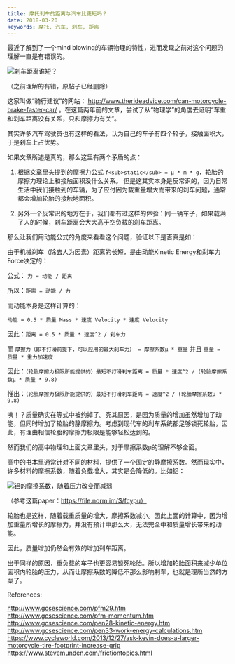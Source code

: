 ```yaml
---
title: 摩托刹车的距离与汽车比更短吗？
date: 2018-03-20
keywords: 摩托, 汽车, 刹车, 距离
---
```


最近了解到了一个mind blowing的车辆物理的特性，进而发现之前对这个问题的理解一直是有错误的。

![刹车距离谁短？](/resources/can-motorcycles-brake-faster-than-cars/title.jpg)

（之前理解的有错，原帖子已经删除）

这家叫做“骑行建议”的网站： <http://www.therideadvice.com/can-motorcycle-brake-faster-car/> 。在这篇两年前的文章，尝试了从“物理学”的角度去证明“车重和刹车距离没有关系，只和摩擦力有关”。

其实许多汽车驾驶员也有这样的看法，认为自己的车子有四个轮子，接触面积大，于是刹车上占优势。

如果文章所述是真的，那么这里有两个矛盾的点：

1. 根据文章里头提到的摩擦力公式 `f<sub>static</sub> = μ * m * g`，轮胎的摩擦力理论上和接触面积没什么关系。
但是这其实本身是反常识的，因为日常生活中我们接触到的车辆，为了应付因为载重量增大而带来的刹车问题，通常都会增加轮胎的接触地面积。

2. 另外一个反常识的地方在于，我们都有过这样的体验：同一辆车子，如果载满了人的时候，刹车距离会大大高于空负载的刹车距离。

那么让我们用动能公式的角度来看看这个问题，验证以下是否真是如：

由于机械刹车（除去人为因素）距离的长短，是由动能Kinetic Energy和刹车力Force决定的：

公式： `力 = 动能 / 距离`

所以：`距离 = 动能 / 力`

而动能本身是这样计算的：

`动能 = 0.5 * 质量 Mass * 速度 Velocity * 速度 Velocity`

因此：`距离 = 0.5 * 质量 * 速度^2 / 刹车力`

而 `摩擦力（即不打滑前提下，可以应用的最大刹车力） = 摩擦系数μ * 重量` 并且 `重量 = 质量 * 重力加速度`

因此：`（轮胎摩擦力极限所能提供的）最短不打滑刹车距离 = 质量 * 速度^2 / (轮胎摩擦系数μ * 质量 * 9.8)`

推出：`（轮胎摩擦力极限所能提供的）最短不打滑刹车距离 = 速度^2 / (轮胎摩擦系数μ * 9.8)`

咦！？质量确实在等式中被约掉了。究其原因，是因为质量的增加虽然增加了动能，但同时增加了轮胎的静摩擦力。考虑到现代车的刹车系统都足够锁死轮胎，因此，有理由相信轮胎的摩擦力极限是能够轻松达到的。

然而我们的高中物理和上面文章里头，对于摩擦系数μ的理解不够全面。

高中的书本里通常针对不同的材料，提供了一个固定的静摩擦系数。然而现实中，许多材料的摩擦系数，随着负载增大，其实是会降低的。比如铝：

![铝的摩擦系数，随着压力改变而减弱](/resources/can-motorcycles-brake-faster-than-cars/coefficient-of-friction-decrease.png)

（参考这篇paper：https://file.norm.im/$/fcypu）

轮胎也是这样，随着载重质量的增大，摩擦系数减小。因此上面的计算中，因为增加重量所增长的摩擦力，并没有预计中那么大，无法完全中和质量增长带来的动能。

因此，质量增加仍然会有效的增加刹车距离。

出于同样的原因，重负载的车子也更容易锁死轮胎。所以增加轮胎面积来减少单位面积内轮胎的压力，从而让摩擦系数的降低不那么影响刹车，也就是理所当然的方案了。

References:

<http://www.gcsescience.com/pfm29.htm>
<http://www.gcsescience.com/pfm-momentum.htm>
<http://www.gcsescience.com/pen28-kinetic-energy.htm>
<http://www.gcsescience.com/pen33-work-energy-calculations.htm>
<https://www.cycleworld.com/2013/12/27/ask-kevin-does-a-larger-motorcycle-tire-footprint-increase-grip>
<https://www.stevemunden.com/frictiontopics.html>